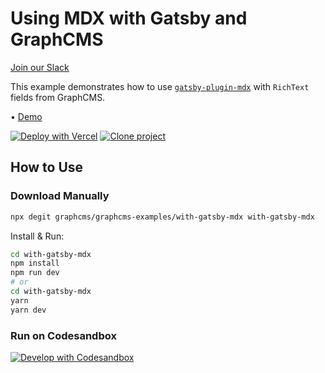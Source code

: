 # Using MDX with Gatsby and GraphCMS

[Join our Slack](https://slack.graphcms.com)

This example demonstrates how to use [`gatsby-plugin-mdx`](https://www.gatsbyjs.com/plugins/gatsby-plugin-mdx) with `RichText` fields from GraphCMS.

• [Demo](https://graphcms-with-gatsby-mdx.vercel.app)

[![Deploy with Vercel](https://vercel.com/button)](https://vercel.com/import/project?template=https://github.com/GraphCMS/graphcms-examples/tree/master/with-gatsby-mdx) [![Clone project](https://graphcms.com/button)](https://app.graphcms.com/clone/0ff23f7a41ce4da69a366ab299cc24d8)

## How to Use

### Download Manually

```bash
npx degit graphcms/graphcms-examples/with-gatsby-mdx with-gatsby-mdx
```

Install & Run:

```bash
cd with-gatsby-mdx
npm install
npm run dev
# or
cd with-gatsby-mdx
yarn
yarn dev
```

### Run on Codesandbox

[![Develop with Codesandbox](https://codesandbox.io/static/img/play-codesandbox.svg)](https://codesandbox.io/s/github/GraphCMS/graphcms-examples/tree/master/with-gatsby-mdx)

